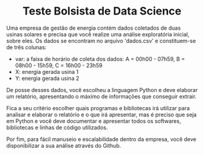 <h1 align="center"> Teste Bolsista de Data Science</h1>

Uma empresa de gestão de energia contém dados coletados de duas usinas solares e precisa que você realize uma análise exploratória inicial, sobre eles. Os dados se encontram no arquivo 'dados.csv' e constituem-se de três colunas:
- var: a faixa de horário de coleta dos dados: A = 00h00 - 07h59, B = 08h00 - 15h59, C = 16h00 - 23h59
- X: energia gerada usina 1
- Y: energia gerada usina 2

De posse desses dados, você escolheu a linguagem Python e deve elaborar um relatório, apresentando o máximo de informações que conseguir extrair.

Fica a seu critério escolher quais programas e bibliotecas irá utilizar para analisar e elaborar o relatório e o que irá apresentar, mas é preciso que seja em Python e você deve documentar e apresentar todos os softwares, bibliotecas e linhas de código utilizados.

Por fim, para fácil manuseio e escalabilidade dentro da empresa, você deve disponibilizar a sua análise através do Github.